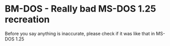 # BM-DOS - Really bad MS-DOS 1.25 recreation

Before you say anything is inaccurate, please check if it was like that in MS-DOS 1.25